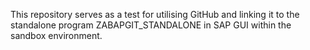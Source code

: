 This repository serves as a test for utilising GitHub and linking it to the standalone program ZABAPGIT_STANDALONE in SAP GUI within the sandbox environment.
